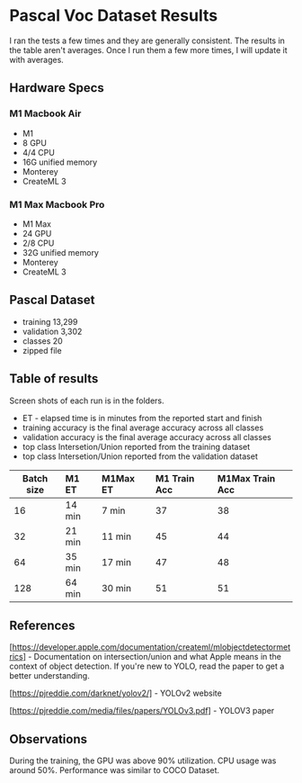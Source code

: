 # Pascal Voc Dataset Results 

I ran the tests a few times and they are generally consistent. The results in the table aren't averages. Once I run them a few more times, I will update it with averages.

## Hardware Specs

### M1 Macbook Air
* M1
* 8 GPU
* 4/4 CPU
* 16G unified memory
* Monterey
* CreateML 3

### M1 Max Macbook Pro
* M1 Max
* 24 GPU
* 2/8 CPU
* 32G unified memory
* Monterey
* CreateML 3

## Pascal Dataset

* training 13,299 
* validation 3,302 
* classes 20
* zipped file 

## Table of results

Screen shots of each run is in the folders.

* ET - elapsed time is in minutes from the reported start and finish
* training accuracy is the final average accuracy across all classes
* validation accuracy is the final average accuracy across all classes
* top class Intersetion/Union reported from the training dataset
* top class Intersetion/Union reported from the validation dataset

|Batch size | M1 ET | M1Max ET | M1 Train Acc | M1Max Train Acc |
|-----------|:------|:---------|:-------------|:----------------|
| 16       | 14 min | 7 min    | 37           | 38              |
| 32       | 21 min | 11 min   | 45           | 44              |
| 64       | 35 min | 17 min   | 47           | 48              |
| 128      | 64 min | 30 min   | 51           | 51              |


## References

[https://developer.apple.com/documentation/createml/mlobjectdetectormetrics] - Documentation on intersection/union and what Apple means in the context of object detection. If you're new to YOLO, read the paper to get a better understanding.

[https://pjreddie.com/darknet/yolov2/] - YOLOv2 website

[https://pjreddie.com/media/files/papers/YOLOv3.pdf] - YOLOV3 paper

## Observations

During the training, the GPU was above 90% utilization. CPU usage was around 50%. Performance was similar to COCO Dataset.

